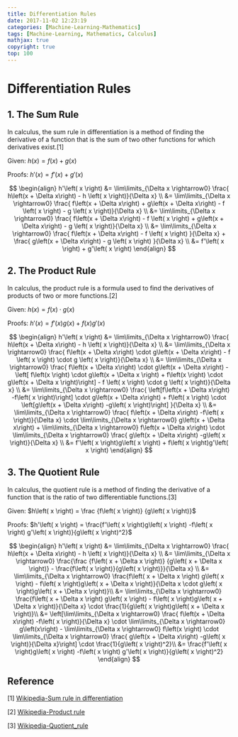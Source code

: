 ```yaml
---
title: Differentiation Rules
date: 2017-11-02 12:23:19
categories: [Machine-Learning-Mathematics]
tags: [Machine-Learning, Mathematics, Calculus]
mathjax: true
copyright: true
top: 100
---
```


# Differentiation Rules

## 1. The Sum Rule

In calculus, the sum rule in differentiation is a method of finding the derivative of a function that is the sum of two other functions for which derivatives exist.[1]

Given: $h\left( x \right) = f\left( x \right) + g\left( x \right)$

Proofs: $h'\left( x \right) = f'\left( x \right) + g'\left( x \right)$

$$
\begin{align}
h'\left( x \right)
&= \lim\limits_{\Delta x \rightarrow0} \frac{ h\left(x + \Delta x\right) - h \left( x \right)}{\Delta x} \\
&= \lim\limits_{\Delta x \rightarrow0} \frac{ f\left(x + \Delta x\right) + g\left(x + \Delta x\right) - f \left( x \right) - g \left( x \right)}{\Delta x} \\
&= \lim\limits_{\Delta x \rightarrow0} \frac{ f\left(x + \Delta x\right)  - f \left( x \right) + g\left(x + \Delta x\right) - g \left( x \right)}{\Delta x} \\
&= \lim\limits_{\Delta x \rightarrow0} \frac{ f\left(x + \Delta x\right)  - f \left( x \right) }{\Delta x} + \frac{ g\left(x + \Delta x\right)  - g \left( x \right) }{\Delta x} \\
&= f'\left( x \right) + g'\left( x \right)
\end{align}
$$

## 2. The Product Rule

In calculus, the product rule is a formula used to find the derivatives of products of two or more functions.[2]

Given: $h\left( x \right) = f\left( x \right) \cdot g\left( x \right)$

Proofs: $h'\left( x \right) = f'\left( x \right)g\left( x \right) + f\left( x \right)g'\left( x \right)$

$$
\begin{align}
h'\left( x \right)
&= \lim\limits_{\Delta x \rightarrow0} \frac{ h\left(x + \Delta x\right) - h \left( x \right)}{\Delta x} \\
&= \lim\limits_{\Delta x \rightarrow0} \frac{ f\left(x + \Delta x\right) \cdot g\left(x + \Delta x\right) - f \left( x \right) \cdot g \left( x \right)}{\Delta x} \\
&= \lim\limits_{\Delta x \rightarrow0} \frac{ f\left(x + \Delta x\right) \cdot g\left(x + \Delta x\right) - \left[ f\left(x \right) \cdot g\left(x + \Delta x \right) + f\left(x \right) \cdot g\left(x + \Delta x \right)\right] - f \left( x \right) \cdot g \left( x \right)}{\Delta x} \\
&= \lim\limits_{\Delta x \rightarrow0} \frac{ \left[f\left(x + \Delta x\right) -f\left( x \right)\right] \cdot g\left(x + \Delta x\right) +  f\left( x \right) \cdot \left[g\left(x + \Delta x\right) -g\left( x \right)\right] }{\Delta x} \\
&= \lim\limits_{\Delta x \rightarrow0} \frac{ f\left(x + \Delta x\right) -f\left( x \right)}{\Delta x} \cdot \lim\limits_{\Delta x \rightarrow0} g\left(x + \Delta x\right) + \lim\limits_{\Delta x \rightarrow0} f\left(x + \Delta x\right)  \cdot \lim\limits_{\Delta x \rightarrow0} \frac{ g\left(x + \Delta x\right) -g\left( x \right)}{\Delta x} \\
&= f'\left( x \right)g\left( x \right) + f\left( x \right)g'\left( x \right)
\end{align}
$$


## 3. The Quotient Rule

In calculus, the quotient rule is a method of finding the derivative of a function that is the ratio of two differentiable functions.[3]

Given: $h\left( x \right) = \frac {f\left( x \right)} {g\left( x \right)}$

Proofs: $h'\left( x \right) = \frac{f'\left( x \right)g\left( x \right) -f\left( x \right) g'\left( x \right)}{g\left( x \right)^2}$

$$
\begin{align}
h'\left( x \right)
&= \lim\limits_{\Delta x \rightarrow0} \frac{ h\left(x + \Delta x\right) - h \left( x \right)}{\Delta x} \\
&= \lim\limits_{\Delta x \rightarrow0} \frac{\frac {f\left( x + \Delta x \right)} {g\left( x + \Delta x \right)} - \frac{f\left( x \right)}{g\left( x \right)}}{\Delta x} \\
&= \lim\limits_{\Delta x \rightarrow0} \frac{f\left( x + \Delta x \right) g\left( x \right) - f\left( x \right)g\left( x + \Delta x \right)}{\Delta x \cdot g\left( x \right)g\left( x + \Delta x \right)}\\
&= \lim\limits_{\Delta x \rightarrow0} \frac{f\left( x + \Delta x \right) g\left( x \right) - f\left( x \right)g\left( x + \Delta x \right)}{\Delta x}  \cdot \frac{1}{g\left( x \right)g\left( x + \Delta x \right)}\\
&= \left[\lim\limits_{\Delta x \rightarrow0} \frac{ f\left(x + \Delta x\right) -f\left( x \right)}{\Delta x} \cdot \lim\limits_{\Delta x \rightarrow0} g\left(x\right) - \lim\limits_{\Delta x \rightarrow0} f\left(x \right)  \cdot \lim\limits_{\Delta x \rightarrow0} \frac{ g\left(x + \Delta x\right) -g\left( x \right)}{\Delta x}\right] \cdot \frac{1}{g\left( x \right)^2}\\
&= \frac{f'\left( x \right)g\left( x \right) -f\left( x \right) g'\left( x \right)}{g\left( x \right)^2}
\end{align}
$$

## Reference
[1] [Wikipedia-Sum rule in differentiation](https://en.wikipedia.org/wiki/Sum_rule_in_differentiation)

[2] [Wikipedia-Product rule](https://en.wikipedia.org/wiki/Product_rule)

[3] [Wikipedia-Quotient_rule](https://en.wikipedia.org/wiki/Quotient_rule)
